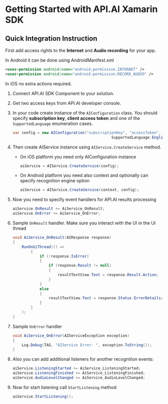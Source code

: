 # Getting Started with API.AI Xamarin SDK

## Quick Integration Instruction

First add access rights to the **Internet** and **Audio recording** for your app. 

In Android it can be done using AndroidManifest.xml
```xml
<uses-permission android:name="android.permission.INTERNET" />
<uses-permission android:name="android.permission.RECORD_AUDIO" />
```

In iOS no extra actions required.

1. Connect API.AI SDK Component to your solution.
2. Get two access keys from API.AI developer console.
3. In your code create instance of the `AIConfiguration` class. You should specify **subscription key**, **client access token** and one of the `SupportedLanguage` enumeration cases.
    
    ```csharp
    var config = new AIConfiguration("subscriptionKey", "accessToken", 
                                                SupportedLanguage.English);
    ```

4.  Then create AIService instance using `AIService.CreateService` method.
    * On iOS platform you need only AIConfiguration instance
        
        ```csharp
        aiService = AIService.CreateService(config);
        ```

    * On Android platform you need also context and optionally can specify recognition engine option

        ```csharp
        aiService = AIService.CreateService(context, config);
        ```

5. Now you need to specify event handlers for API.AI results processing
    ```csharp
    aiService.OnResult += AiService_OnResult;
    aiService.OnError += AiService_OnError;
    ```
6. Sample `OnResult` handler. Make sure you interact with the UI in the UI thread
    
    ```csharp
    void AiService_OnResult(AIResponse response)
    {
        RunOnUiThread(() =>
            {
                if (!response.IsError)
                {
                    if (response.Result != null)
                    {
                        resultTextView.Text = response.Result.Action;    
                    }
                }
                else
                {
                    resultTextView.Text = response.Status.ErrorDetails;
                }
            }
        );
    }
    ```

7. Sample `OnError` handler
    ```csharp
    void AiService_OnError(AIServiceException exception)
    {
        Log.Debug(TAG, "AIService Error: ", exception.ToString());
    }
    ```

8. Also you can add additional listeners for another recognition events:

    ```csharp
    aiService.ListeningStarted += AiService_ListeningStarted;
    aiService.ListeningFinished += AiService_ListeningFinished;
    aiService.AudioLevelChanged += AiService_AudioLevelChanged;
    ```
    
9. Now for start listening call `StartListening` method

    ```csharp
    aiService.StartListening();
    ```



